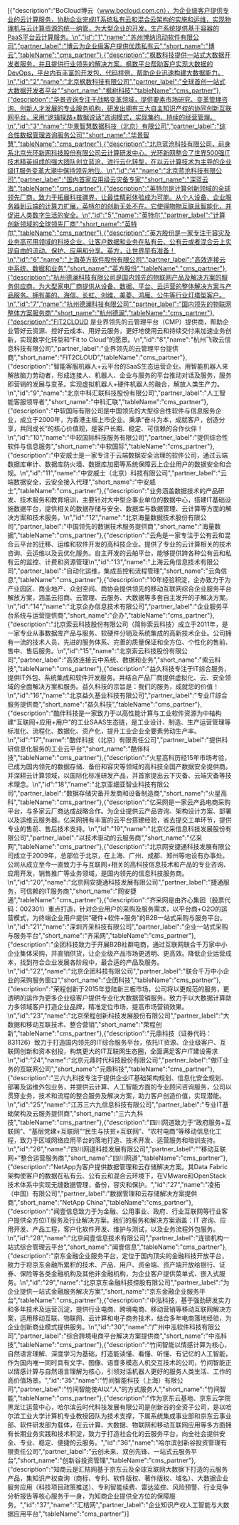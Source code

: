 [{"description":"BoCloud博云（www.bocloud.com.cn），为企业级客户提供专业的云计算服务，协助企业完成IT系统私有云和混合云架构的实施和运维，实现物理机与云计算资源的统一纳管，为大型企业的开发、生产系统提供基于容器的PaaS平台云计算服务。\n","id":"1","name":"苏州博纳讯动软件有限公司","partner_label":"博云为企业级客户提供优质私有云","short_name":"博云","tableName":"cms_partner"},{"description":"枫数科技提供一站式大数据开发者服务，并且提供行业领先的解决方案。枫数平台帮助客户实现大数据的DevOps，平台内有丰富的开发包、代码样例，帮助企业迅速构建大数据能力。\n","id":"2","name":"北京枫数科技有限公司","partner_label":"全球首创一站式大数据开发者平台","short_name":"枫树科技","tableName":"cms_partner"},{"description":"华景咨询专注于战略变革领域，提供要素市场研究、变革管理咨询、创新人才发展的专业服务机构，研发出拥有三大自主知识产权的协同创新互联网平台，采用“逻辑探路+数据说话”咨询模式，实现集约、持续的经营管理。\n","id":"3","name":"华景智慧数据科技（北京）有限公司","partner_label":"综合性数据管理咨询服务公司","short_name":"华景智慧","tableName":"cms_partner"},{"description":"北京蓝沧科技有限公司，前身系北京光环新网科技股份有限公司云计算研发中心。光环新网整合了世界500强IT技术精英组成的强大团队创立蓝沧，进行云化转型，在以云计算技术为主导的企业级IT服务变革大潮中保持领先地位。\n","id":"4","name":"北京蓝沧科技有限公司","partner_label":"国内首家应用级云灾备专家","short_name":"深蓝云海","tableName":"cms_partner"},{"description":"英特尔是计算创新领域的全球领先厂商，致力于拓展科技疆界，让最佳精彩体验成为可能。从个人设备、企业服务器到云端的计算力扩展，英特尔的创新无处不在。它使得物物互联且智能化，并促进人类数字生活的安全。\n","id":"5","name":"英特尔","partner_label":"计算创新领域的全球领先厂商","short_name":"英特尔","tableName":"cms_partner"},{"description":"英方股份是一家专注于容灾及业务高可用领域的科技企业。让客户数据和业务在私有云、公有云或者混合云上实现自由的流动、保护、应用和分享。英方，让世界早有准备！\n","id":"6","name":"上海英方软件股份有限公司","partner_label":"高效连接云中系统、数据和业务","short_name":"英方股份","tableName":"cms_partner"},{"description":"杭州德澜科技有限公司是国内领先的物联网产品及解决方案的服务供应商，为大型家电厂商提供从设备、数据、平台、云运营的整体解决方案与产品服务。拥有美的、海信、长虹、创维、美菱、鸿雁、公牛等行业灯塔型客户。\n","id":"7","name":"杭州德澜科技有限公司","partner_label":"国内领先的物联网整体方案服务商","short_name":"杭州德澜","tableName":"cms_partner"},{"description":"FIT2CLOUD 是业界领先的云管理平台（CMP）提供商，帮助企业管好云资源、控好云成本、用好云服务，更好地使用云和持续交付来加速业务创新，实现数字化转型和“Fit to Cloud”的愿景。\n","id":"8","name":"杭州飞致云信息科技有限公司","partner_label":"业界领先的云管理平台提供商","short_name":"FIT2CLOUD","tableName":"cms_partner"},{"description":"智能客服机器人+云平台的SaaS生态运营企业。用智能机器人来解放脑力劳动者，形成连接人、机器人、企业与服务的平台推动对话及服务，服务即营销的发展与变革。实现虚拟机器人+硬件机器人的融合，解放人类生产力。\n","id":"9","name":"北京中科汇联科技股份有限公司","partner_label":"人工智能客服领导者","short_name":"中科汇联","tableName":"cms_partner"},{"description":"中软国际有限公司是中国领先的大型综合性软件与信息服务企业，成立于2000年，为香港主板上市企业。秉承“奋斗为本，成就客户，创造分享，共同成长”的核心价值观，是客户长期、稳定、可信赖的合作伙伴！\n","id":"10","name":"中软国际科技服务有限公司","partner_label":"提供综合性软件与信息服务","short_name":"中软国际","tableName":"cms_partner"},{"description":"中安威士是一家专注于云端数据安全治理的软件公司，通过云端数据库审计、数据库防火墙、数据库加密等系统保障云上企业用户的数据安全和合规。\n","id":"11","name":"中安威士（北京）科技有限公司","partner_label":"云端数据安全，云安全接入代理","short_name":"中安威士","tableName":"cms_partner"},{"description":"业务涵盖数据技术的产品研发、技术服务和教育培训，主要针对大中型企事业单位的数据中心，搭建IT基础设施数据平台，提供相关的数据存储与安全、数据库与数据管理、云计算等方面的解决方案和技术服务。\n","id":"12","name":"北京海量数据技术股份有限公司","partner_label":"中国领先的数据技术服务提供商","short_name":"海量数据","tableName":"cms_partner"},{"description":"云角是一家专注于公有云和混合云平台的迁移、运维和软件开发的高科技企业。提供了专业的云计算相关的技术咨询、云运维以及云优化服务。自主开发的云舶平台，能够提供跨各种公有云和私有云的监控、计费和资源管理\n","id":"13","name":"上海云角信息技术有限公司","partner_label":"自动化运维，集成监控和流程管理","short_name":"云角信息","tableName":"cms_partner"},{"description":"10年经验积淀，企办致力于为产业园区、商业地产、众创空间、商协会提供领先的移动互联网综合企业服务平台解放方案，涵盖云招商、云管理、云服务、大数据等多套自主发开的子解决方案。\n","id":"14","name":"北京企办信息技术有限公司","partner_label":"企业服务平台系统与运营提供商","short_name":"企办","tableName":"cms_partner"},{"description":"北京索云科技股份有限公司（简称索云科技）成立于2011年，是一家专业从事数据库产品与服务、软硬件分销及系统集成的高新技术企业。公司拥有一流的技术人员、先进的服务体系、完善的质量保证和全方位、个性化的售前、售中、售后服务。\n","id":"15","name":"北京索云科技股份有限公司","partner_label":"高效连接云中系统、数据和业务","short_name":"索云科技","tableName":"cms_partner"},{"description":"益久科技专注于IT综合服务，提供IT外包、系统集成和软件开发服务。并结合产品厂商提供虚拟化、云、安全领域的全面解决方案和服务。益久科技的宗旨是：我们的服务，成就您的价值！\n","id":"16","name":"北京益久基业科技有限公司","partner_label":"专业IT综合服务提供商","short_name":"益久科技","tableName":"cms_partner"},{"description":"酷伴科技是一家致力于以高性能计算与工业软件资源为中轴构建“互联网+应用+用户”的工业SAAS生态链，是工业设计、制造、生产运营管理等标准化、流程化、数据化、资产化，提升工业企业全要素劳动生产率。\n","id":"17","name":"酷伴科技（北京）有限责任公司","partner_label":"提供科研信息化服务的工业云平台","short_name":"酷伴科技","tableName":"cms_partner"},{"description":"火星高科历经15年市场考验，已成为国内领先的数据存储、备份和容灾等领域的高科技全国产数据安全提供商。并深耕云计算领域，以国际化标准研发产品，并首家提出云下灾备、云端灾备等技术理念。\n","id":"18","name":"北京亚细亚智业科技有限公司","partner_label":"数据存储灾备开发商和设备制造商","short_name":"火星高科","tableName":"cms_partner"},{"description":"亿采网是一家云产品电商采购平台，与多家云厂商达成战略合作。为企业提供云产品咨询、架构设计方案、部署以及运维云服务器。亿采网拥有丰富的云平台搭建经验，省去提交工单环节，提供专业的售前、售后技术支持。\n","id":"19","name":"北京亿采信息科技发展股份有限公司","partner_label":"以技术驱动的云服务商","short_name":"亿采网","tableName":"cms_partner"},{"description":"北京网安捷通科技发展有限公司成立于2009年，总部位于北京，在上海、广州、成都、郑州等地设有办事处。公司从成立至今一直致力于与互联网+相关的高科技信息技术和产品的专业咨询、应用开发，销售推广等业务领域，是国内领先的信息科技服务商。\n","id":"20","name":"北京网安捷通科技发展有限公司","partner_label":"捷通服务，可信赖的IT服务商","short_name":"网安捷通","tableName":"cms_partner"},{"description":"齐采网是由齐心集团（股票代码：002301）重点打造，针对企业用户的采购及服务需求，以平台商+O2O的运营模式，为终端企业用户提供“硬件+软件+服务”的B2B一站式采购与服务平台。\n","id":"21","name":"深圳齐采科技有限公司","partner_label":"企业一站式采购与服务平台","short_name":"齐采网","tableName":"cms_partner"},{"description":"企团科技致力于开展B2B社群电商，通过互联网联合千万家中小企业集体采购，并直销供货，让企业级产品市场更透明、更高效。降低企业运营成本，找到符合企业发展各阶段中，最合适的产品及服务。\n","id":"22","name":"北京企团科技有限公司","partner_label":"联合千万中小企业的采购服务窗口","short_name":"企团科技","tableName":"cms_partner"},{"description":"荣程创新于2015年登陆新三板市场，公司将以更规范的服务，更透明的运作为更多企业级客户提供专业化大数据营销服务。致力于以大数据计算助力多领域客户打造企业品牌，精准定位市场，提高市场营销效果。\n","id":"23","name":"北京荣程创新科技发展股份有限公司","partner_label":"大数据和移动互联技术、整合营销","short_name":"荣程创新","tableName":"cms_partner"},{"description":"元鼎科技（证券代码：831126）致力于打造国内领先的IT综合服务平台，依托IT资源、企业级客户、互联网创新和资本创投，构筑更大的IT互联网生态圈，全面满足客户IT建设需求\n","id":"24","name":"北京元鼎时代科技股份有限公司","partner_label":"做IT业务的互联网公司","short_name":"元鼎科技","tableName":"cms_partner"},{"description":"三六九科技专注于提供企业IT基础架构规划、信息化安全规划、部署及运维外包业务，并提供云计算、人工智能方面的专业顾问咨询服务，公司以贯穿业务，技术和流程的整合服务及解决方案，助力客户创造价值，实现潜能。\n","id":"25","name":"江苏三六九信息科技有限公司","partner_label":"专业IT基础架构及云服务提供商","short_name":"三六九科技","tableName":"cms_partner"},{"description":"四川网道致力于“政府服务+互联网”、“基层党建+互联网”“民生与扶贫+互联网”、“农村电商”等移动信息化工程，致力于区域网络应用平台的落地打造、技术开发、运营服务和培训支持。\n","id":"26","name":"四川网道科技发展有限公司","partner_label":"“移动互联网+”整合运营服务商","short_name":"四川网道","tableName":"cms_partner"},{"description":"NetApp为客户提供数据管理和云存储解决方案。其Data Fabric架构使客户的数据在私有云、公有云和混合云环境下，在VMware和OpenStack技术体系中实现无缝数据管理，备份，容灾和保护。","id":"27","name":"凌拓（中国）有限公司","partner_label":"数据管理和云存储解决方案提供商","short_name":"NetApp China","tableName":"cms_partner"},{"description":"闻壹信息致力于为金融、公用事业、政府、行业互联网等行业客户提供全方位IT服务及行业解决方案。我们的服务和解决方案涵盖：IT 咨询、应用开发、产品工程，客户化软件开发、维护与测试，以及业务流程外包服务。\n","id":"28","name":"北京闻壹信息技术有限公司","partner_label":"连锁机构一站式综合管理云平台","short_name":"闻壹信息","tableName":"cms_partner"},{"description":"京东金融企业服务平台，定位于国内顶尖的金融科技开放平台，致力于将京东金融所累积的技术、产品、用户、资金端、资产端开放给银行、证券、保险等各类金融机构及其他非金融机构，为企业客户提供菜单式、嵌入式服务。\n","id":"29","name":"北京京东金融科技控股有限公司","partner_label":"为企业提供一站式金融服务解决方案","short_name":"京东金融企业服务平台","tableName":"cms_partner"},{"description":"中泓科技，基于强劲研发实力和多年技术及运营沉淀，提供行业电商、跨境电商、移动营销等移动互联网解决方案，运用移动互联、物联网、云计算和电子商务技术，结合多年电商落地经验，为企业创新商业模式提供服务。\n","id":"30","name":"广州中泓软件科技有限公司","partner_label":"综合跨境电商平台解决方案提供商","short_name":"中泓科技","tableName":"cms_partner"},{"description":"竹间智能以情感计算为核心，自然语言理解、深度学习为基础，打造能读懂、看懂、听懂、有记忆的人工智能，作为国内唯一同时具有文字、图像、语音多模态人机交互技术的公司，竹间智能正以情感计算与自然语言理解为核心，引领对话机器人更好的服务人类生活、工作的高价值场景。","id":"35","name":"竹间智能科技（上海）有限公司","partner_label":"竹间智能使AI以“人”的方式服务人","short_name":"竹间智能","tableName":"cms_partner"},{"description":"作为京东云基地、京东云学院黑龙江运营中心，哈尔滨云时代科技发展有限公司是创新谷的全资子公司，是以哈尔滨工业大学计算机专业教授团队为技术支撑，下属系统集成事业部和京东云事业部、软件研发部为载体，在云计算、大数据、物联网和移动互联网应用等多方面拥有长期业务实践和技术积淀，致力于打造社会化的云服务平台，向全社会提供安全、专业、稳定、便捷的云服务。","id":"36","name":"哈尔滨创新谷投资管理有限责任公司","partner_label":"云创未来、双创先锋、一站式云服务平台","short_name":"创新谷投资管理","tableName":"cms_partner"},{"description":"知商云是汇桔网基于京东云及全球互联网大数据下打造的云服务产品，集知识产权查询（商标、专利、软件版权、著作版权、域名）、大数据企业服务应用（科技项目政策推送）、专利智能续费、雷达监控、风险预警、行业竞争分析报告等核心服务于一身，为知商企业提供全方位的保障服务。","id":"37","name":"汇桔网","partner_label":"企业知识产权人工智能与大数据应用平台","tableName":"cms_partner"}]